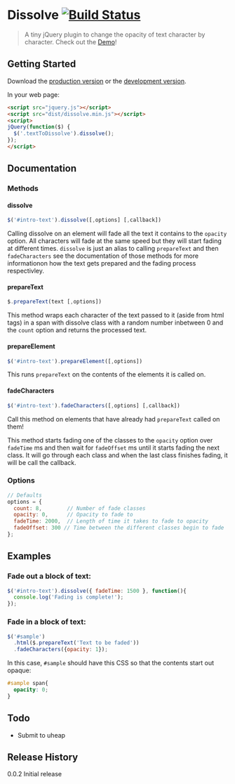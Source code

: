 # Dissolve [![Build Status](https://travis-ci.org/colinwren/dissolve.png?branch=master)](https://travis-ci.org/colinwren/dissolve)

> A tiny jQuery plugin to change the opacity of text character by character. Check out the [Demo](http://colinwren.github.io/dissolve/)!

## Getting Started
Download the [production version][min] or the [development version][max].

[min]: https://raw.github.com/colinwren/dissolve/master/dist/dissolve.min.js
[max]: https://raw.github.com/colinwren/dissolve/master/dist/dissolve.js

In your web page:

```html
<script src="jquery.js"></script>
<script src="dist/dissolve.min.js"></script>
<script>
jQuery(function($) {
  $('.textToDissolve').dissolve();
});
</script>
```

## Documentation
### Methods
#### dissolve
```javascript
$('#intro-text').dissolve([,options] [,callback])
```
Calling dissolve on an element will fade all the text it contains to the `opacity` option.  All characters will fade at the same speed but they will start fading at different times. `dissolve` is just an alias to calling `prepareText` and then `fadeCharacters` see the documentation of those methods for more informationon how the text gets prepared and the fading process respectivley.

#### prepareText
```javascript
$.prepareText(text [,options])
```
This method wraps each character of the text passed to it (aside from html tags) in a span with dissolve class with a random number inbetween 0 and the `count` option and returns the processed text.

#### prepareElement
```javascript
$('#intro-text').prepareElement([,options])
```
This runs `prepareText` on the contents of the elements it is called on.

#### fadeCharacters
```javascript
$('#intro-text').fadeCharacters([,options] [,callback])
```
Call this method on elements that have already had `prepareText` called on them!

This method starts fading one of the classes to the `opacity` option over `fadeTime` ms and then wait for `fadeOffset` ms until it starts fading the next class. It will go through each class and when the last class finishes fading, it will be call the callback.
### Options
```javascript
// Defaults
options = {
  count: 8,        // Number of fade classes
  opacity: 0,      // Opacity to fade to
  fadeTime: 2000,  // Length of time it takes to fade to opacity
  fadeOffset: 300 // Time between the different classes begin to fade
};
```
## Examples
### Fade out a block of text:
```javascript
$('#intro-text').dissolve({ fadeTime: 1500 }, function(){
  console.log('Fading is complete!');
});
```
### Fade in a block of text:
```javascript
$('#sample')
  .html($.prepareText('Text to be faded'))
  .fadeCharacters({opacity: 1});
```
In this case, `#sample` should have this CSS so that the contents start out opaque:
```CSS
#sample span{
  opacity: 0;
}
```

## Todo
- Submit to uheap

## Release History
0.0.2 Initial release
